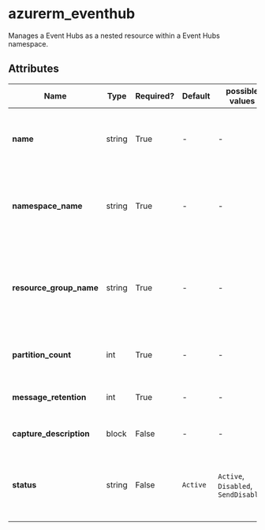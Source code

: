 # azurerm_eventhub

Manages a Event Hubs as a nested resource within a Event Hubs namespace.

## Attributes

| Name | Type | Required? | Default  | possible values | Description |
| ---- | ---- | --------- | -------- | ----------- | ----------- |
| **name** | string | True | -  |  -  | Specifies the name of the EventHub resource. Changing this forces a new resource to be created. | 
| **namespace_name** | string | True | -  |  -  | Specifies the name of the EventHub Namespace. Changing this forces a new resource to be created. | 
| **resource_group_name** | string | True | -  |  -  | The name of the resource group in which the EventHub's parent Namespace exists. Changing this forces a new resource to be created. | 
| **partition_count** | int | True | -  |  -  | Specifies the current number of shards on the Event Hub. | 
| **message_retention** | int | True | -  |  -  | Specifies the number of days to retain the events for this Event Hub. | 
| **capture_description** | block | False | -  |  -  | A `capture_description` block. | 
| **status** | string | False | `Active`  |  `Active`, `Disabled`, `SendDisabled`  | Specifies the status of the Event Hub resource. Possible values are `Active`, `Disabled` and `SendDisabled`. Defaults to `Active`. | 

